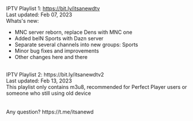 IPTV Playlist 1: https://bit.ly/itsanewdtv
<br />
Last updated: Feb 07, 2023
<br />
Whats's new:
- MNC server reborn, replace Dens with MNC one
- Added beIN Sports with Dazn server
- Separate several channels into new groups: Sports
- Minor bug fixes and improvements
- Other changes here and there
<br />
IPTV Playlist 2: https://bit.ly/itsanewdtv2
<br />
Last updated: Feb 13, 2023
<br />
This playlist only contains m3u8, recommended for Perfect Player users or someone who still using old device
<br />
<br />
<br />
Any question? https://t.me/itsanewd
